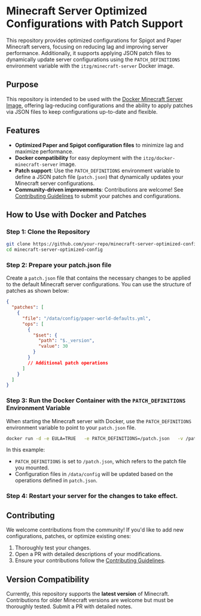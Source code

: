 
# Minecraft Server Optimized Configurations with Patch Support

This repository provides optimized configurations for Spigot and Paper Minecraft servers, focusing on reducing lag and improving server performance. Additionally, it supports applying JSON patch files to dynamically update server configurations using the `PATCH_DEFINITIONS` environment variable with the `itzg/minecraft-server` Docker image.

## Purpose

This repository is intended to be used with the [Docker Minecraft Server Image](https://github.com/itzg/docker-minecraft-server), offering lag-reducing configurations and the ability to apply patches via JSON files to keep configurations up-to-date and flexible.

## Features

- **Optimized Paper and Spigot configuration files** to minimize lag and maximize performance.
- **Docker compatibility** for easy deployment with the `itzg/docker-minecraft-server` image.
- **Patch support**: Use the `PATCH_DEFINITIONS` environment variable to define a JSON patch file (`patch.json`) that dynamically updates your Minecraft server configurations.
- **Community-driven improvements**: Contributions are welcome! See [Contributing Guidelines](https://github.com/Alpha018/paper-config-optimized/blob/main/CONTRIBUTING.md) to submit your patches and configurations.

## How to Use with Docker and Patches

### Step 1: Clone the Repository

```bash
git clone https://github.com/your-repo/minecraft-server-optimized-config.git
cd minecraft-server-optimized-config
```

### Step 2: Prepare your patch.json file

Create a `patch.json` file that contains the necessary changes to be applied to the default Minecraft server configurations. You can use the structure of patches as shown below:

```json
{
  "patches": [
    {
      "file": "/data/config/paper-world-defaults.yml",
      "ops": [
        {
          "$set": {
            "path": "$._version",
            "value": 30
          }
        }
        // Additional patch operations
      ]
    }
  ]
}
```

### Step 3: Run the Docker Container with the `PATCH_DEFINITIONS` Environment Variable

When starting the Minecraft server with Docker, use the `PATCH_DEFINITIONS` environment variable to point to your `patch.json` file.

```bash
docker run -d -e EULA=TRUE   -e PATCH_DEFINITIONS=/patch.json   -v /path/to/patch.json:/patch.json   -v /path/to/minecraft/config:/data   -p 25565:25565   itzg/minecraft-server
```

In this example:
- `PATCH_DEFINITIONS` is set to `/patch.json`, which refers to the patch file you mounted.
- Configuration files in `/data/config` will be updated based on the operations defined in `patch.json`.

### Step 4: Restart your server for the changes to take effect.

## Contributing

We welcome contributions from the community! If you'd like to add new configurations, patches, or optimize existing ones:
1. Thoroughly test your changes.
2. Open a PR with detailed descriptions of your modifications.
3. Ensure your contributions follow the [Contributing Guidelines](https://github.com/Alpha018/paper-config-optimized/blob/main/CONTRIBUTING.md).

## Version Compatibility

Currently, this repository supports the **latest version** of Minecraft. Contributions for older Minecraft versions are welcome but must be thoroughly tested. Submit a PR with detailed notes.

